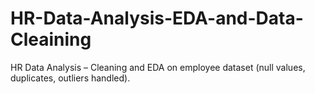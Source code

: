 # HR-Data-Analysis-EDA-and-Data-Cleaining
HR Data Analysis – Cleaning and EDA on employee dataset (null values, duplicates, outliers handled).
